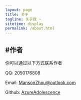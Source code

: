 ```yaml
---
layout: page
title: 关于
tagline: 关于我 ~
sitetime: display
permalink: /about.html
---
```


## #作者

你可以通过以下方式联系作者

QQ: 2050176808

Email: <a ref="mailto:MansonZhou@outlook.com">MansonZhou@outlook.com</a>

Github: [AzureAdolescence](https://github.com/AzureAdolescence)
